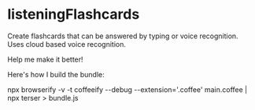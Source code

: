 # listeningFlashcards

Create flashcards that can be answered by typing or voice recognition. Uses cloud based voice recognition. 

Help me make it better!

Here's how I build the bundle:

npx browserify  -v -t coffeeify --debug --extension='.coffee' main.coffee | npx terser > bundle.js
